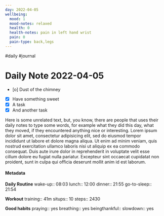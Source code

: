 ```yaml
---
day: 2022-04-05
wellbeing:
  mood: 1
  mood-notes: relaxed
  health: 0
  health-notes: pain in left hand wrist
  pain: 0
  pain-type: back,legs
---
```

#daily #journal
# Daily Note 2022-04-05

- [o] Dust of the chimney
- [x] Have something sweet
- [x] A task
- [x] And another task

Here is some unrelated text, but, you know, there are people that uses their daily notes to type some words, for example what they did this day, what they moved, if they encountered anything nice or interesting. Lorem ipsum dolor sit amet, consectetur adipisicing elit, sed do eiusmod tempor incididunt ut labore et dolore magna aliqua. Ut enim ad minim veniam, quis nostrud exercitation ullamco laboris nisi ut aliquip ex ea commodo consequat. Duis aute irure dolor in reprehenderit in voluptate velit esse cillum dolore eu fugiat nulla pariatur. Excepteur sint occaecat cupidatat non proident, sunt in culpa qui officia deserunt mollit anim id est laborum.

#### Metadata

**Daily Routine**
wake-up:: 08:03
lunch:: 12:00
dinner:: 21:55
go-to-sleep:: 21:54

**Workout**
training:: 41m
situps:: 10
steps:: 2430

**Good habits**
praying:: yes
breathing:: yes
beingthankful:: 
slowdown:: yes
